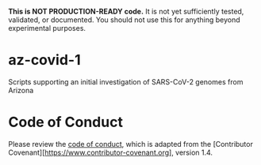 **This is NOT PRODUCTION-READY code.** It is not yet sufficiently tested, validated, or documented. You should not use this for anything beyond experimental purposes.

# az-covid-1
Scripts supporting an initial investigation of SARS-CoV-2 genomes from Arizona

# Code of Conduct
Please review the [code of conduct](https://github.com/caporaso-lab/code-of-conduct/blob/master/code-of-conduct.md), which is adapted from the [Contributor Covenant][https://www.contributor-covenant.org], version 1.4.
